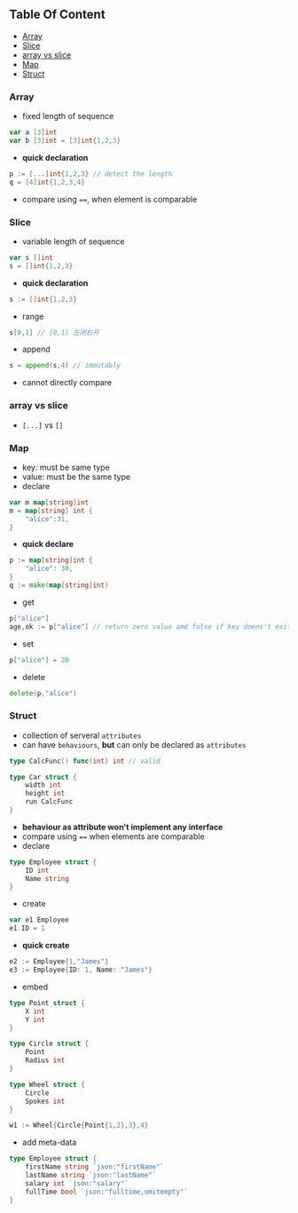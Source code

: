 <!-- START doctoc generated TOC please keep comment here to allow auto update -->
<!-- DON'T EDIT THIS SECTION, INSTEAD RE-RUN doctoc TO UPDATE -->
## Table Of Content

- [Array](#array)
- [Slice](#slice)
- [array vs slice](#array-vs-slice)
- [Map](#map)
- [Struct](#struct)

<!-- END doctoc generated TOC please keep comment here to allow auto update -->

### Array
- fixed length of sequence 
```go
var a [3]int
var b [3]int = [3]int{1,2,3}
```
- **quick declaration**
```go
p := [...]int{1,2,3} // detect the length
q = [4]int{1,2,3,4}
```
- compare using `==`, when element is comparable


### Slice
- variable length of sequence
```go
var s []int
s = []int{1,2,3}
```
- **quick declaration**
```go
s := []int{1,2,3}
```
- range
```go
s[0,1] // [0,1) 左闭右开
```
- append
```go
s = append(s,4) // immutably
```
- cannot directly compare

### array vs slice
- `[...]` vs `[]`

### Map
- key: must be same type
- value: must be the same type
- declare
```go
var m map[string]int
m = map[string] int {
    "alice":31,
}
```
-  **quick declare**
```go
p := map[string]int {
    "alice": 30,
}
q := make(map[string]int)
```
- get
```go
p["alice"]
age,ok := p["alice"] // return zero value amd false if key doens't exits
```
- set
```go
p["alice"] = 20
```
- delete
```go
delete(p,"alice")
```
### Struct
- collection of serveral `attributes`
- can have `behaviours`, **but** can only be declared as `attributes`
```go
type CalcFunc() func(int) int // valid

type Car struct {
    width int
    height int
    run CalcFunc
}
```
- **behaviour as attribute won't implement any interface**
- compare using `==` when elements are comparable
- declare
```go
type Employee struct {
    ID int
    Name string
}
```
- create
```go
var e1 Employee
e1.ID = 1
```
- **quick create**
```go
e2 := Employee{1,"James"}
e3 := Employee{ID: 1, Name: "James"}
```
- embed
```go
type Point struct {
	X int
	Y int
}

type Circle struct {
	Point
	Radius int
}

type Wheel struct {
	Circle
	Spokes int
}

w1 := Wheel{Circle{Point{1,2},3},4}
```
- add meta-data
```go
type Employee struct {
    firstName string `json:"firstName"`
    lastName string `json:"lastName"`
    salary int `json:"salary"`
    fullTime bool `json:"fulltime,omitempty"`
}
```

